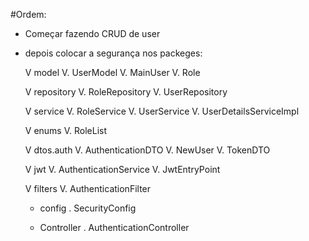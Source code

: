 #Ordem:

* Começar fazendo CRUD de user

* depois colocar a segurança nos packeges:
  
  V model
   V. UserModel
   V. MainUser
   V. Role
   
  V repository
   V. RoleRepository
   V. UserRepository
   
  V service
   V. RoleService
   V. UserService
   V. UserDetailsServiceImpl
  
  V enums 
   V. RoleList
   
  V dtos.auth
   V. AuthenticationDTO
   V. NewUser
   V. TokenDTO
   
  V jwt
   V. AuthenticationService
   V. JwtEntryPoint
   
  V filters
   V. AuthenticationFilter
   
  - config
   . SecurityConfig
   
  - Controller
   . AuthenticationController